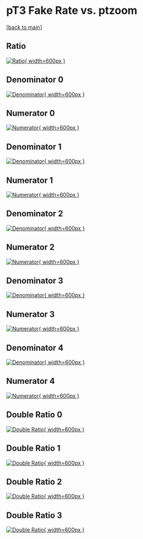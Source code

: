 # pT3 Fake Rate vs. ptzoom

[[back to main](./)]



## Ratio

[![Ratio](../mtv/var/pT3_fakerate_ptzoom.png){ width=600px }](../mtv/var/pT3_fakerate_ptzoom.pdf)

## Denominator 0

[![Denominator](../mtv/den/pT3_fakerate_ptzoom_den0.png){ width=600px }](../mtv/den/pT3_fakerate_ptzoom_den0.pdf)

## Numerator 0

[![Numerator](../mtv/num/pT3_fakerate_ptzoom_num0.png){ width=600px }](../mtv/num/pT3_fakerate_ptzoom_num0.pdf)

## Denominator 1

[![Denominator](../mtv/den/pT3_fakerate_ptzoom_den1.png){ width=600px }](../mtv/den/pT3_fakerate_ptzoom_den1.pdf)

## Numerator 1

[![Numerator](../mtv/num/pT3_fakerate_ptzoom_num1.png){ width=600px }](../mtv/num/pT3_fakerate_ptzoom_num1.pdf)

## Denominator 2

[![Denominator](../mtv/den/pT3_fakerate_ptzoom_den2.png){ width=600px }](../mtv/den/pT3_fakerate_ptzoom_den2.pdf)

## Numerator 2

[![Numerator](../mtv/num/pT3_fakerate_ptzoom_num2.png){ width=600px }](../mtv/num/pT3_fakerate_ptzoom_num2.pdf)

## Denominator 3

[![Denominator](../mtv/den/pT3_fakerate_ptzoom_den3.png){ width=600px }](../mtv/den/pT3_fakerate_ptzoom_den3.pdf)

## Numerator 3

[![Numerator](../mtv/num/pT3_fakerate_ptzoom_num3.png){ width=600px }](../mtv/num/pT3_fakerate_ptzoom_num3.pdf)

## Denominator 4

[![Denominator](../mtv/den/pT3_fakerate_ptzoom_den4.png){ width=600px }](../mtv/den/pT3_fakerate_ptzoom_den4.pdf)

## Numerator 4

[![Numerator](../mtv/num/pT3_fakerate_ptzoom_num4.png){ width=600px }](../mtv/num/pT3_fakerate_ptzoom_num4.pdf)

## Double Ratio 0

[![Double Ratio](../mtv/ratio/pT3_fakerate_ptzoom_ratio0.png){ width=600px }](../mtv/ratio/pT3_fakerate_ptzoom_ratio0.pdf)

## Double Ratio 1

[![Double Ratio](../mtv/ratio/pT3_fakerate_ptzoom_ratio1.png){ width=600px }](../mtv/ratio/pT3_fakerate_ptzoom_ratio1.pdf)

## Double Ratio 2

[![Double Ratio](../mtv/ratio/pT3_fakerate_ptzoom_ratio2.png){ width=600px }](../mtv/ratio/pT3_fakerate_ptzoom_ratio2.pdf)

## Double Ratio 3

[![Double Ratio](../mtv/ratio/pT3_fakerate_ptzoom_ratio3.png){ width=600px }](../mtv/ratio/pT3_fakerate_ptzoom_ratio3.pdf)

